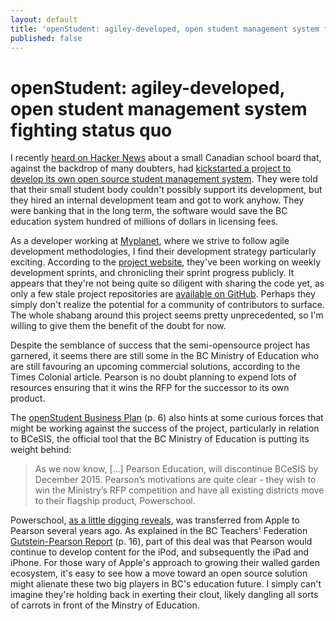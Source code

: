 ```yaml
---
layout: default
title: 'openStudent: agiley-developed, open student management system fighting status quo'
published: false
---
```


# openStudent: agiley-developed, open student management system fighting status quo

I recently [heard on Hacker News][hn-post] about a small Canadian school board that, against the backdrop of many doubters, had [kickstarted a project to develop its own open source student management system][article]. They were told that their small student body couldn't possibly support its development, but they hired an internal development team and got to work anyhow. They were banking that in the long term, the software would save the BC education system hundred of millions of dollars in licensing fees.

As a developer working at [Myplanet][myplanet-site], where we strive to follow agile development methodologies, I find their development strategy particularly exciting. According to the [project website][project-website], they've been working on weekly development sprints, and chronicling their sprint progress publicly. It appears that they're not being quite so diligent with sharing the code yet, as only a few stale project repositories are [available on GitHub][github-repo]. Perhaps they simply don't realize the potential for a community of contributors to surface. The whole shabang around this project seems pretty unprecedented, so I'm willing to give them the benefit of the doubt for now.

Despite the semblance of success that the semi-opensource project has garnered, it seems there are still some in the BC Ministry of Education who are still favouring an upcoming commercial solutions, according to the Times Colonial article. Pearson is no doubt planning to expend lots of resources ensuring that it wins the RFP for the successor to its own product.

The [openStudent Business Plan][business-plan] (p. 6) also hints at some curious forces that might be working against the success of the project, particularly in relation to BCeSIS, the official tool that the BC Ministry of Education is putting its weight behind:

> As we now know, [...] Pearson Education, will discontinue BCeSIS by December 2015. Pearson’s motivations are quite clear - they wish to win the Ministry’s RFP competition and have all existing districts move to their flagship product, Powerschool.

Powerschool, [as a little digging reveals][wiki-powerschool], was transferred from Apple to Pearson several years ago. As explained in the BC Teachers' Federation [Gutstein-Pearson Report][pearson-report] (p. 16), part of this deal was that Pearson would continue to develop content for the iPod, and subsequently the iPad and iPhone. For those wary of Apple's approach to growing their walled garden ecosystem, it's easy to see how a move toward an open source solution might alienate these two big players in BC's education future. I simply can't imagine they're holding back in exerting their clout, likely dangling all sorts of carrots in front of the Minstry of Education.

<!-- Links -->
   [hn-post]:          http://news.ycombinator.com/item?id=5087351
   [article]:          http://www.timescolonist.com/news/local/saanich-school-district-builds-own-software-to-handle-student-data-defies-doubters-1.51944
   [project-website]:  http://openstudent.ca/
   [github-repo]:      https://github.com/wew/openStudent
   [business-plan]:    http://www.openstudent.ca/sites/openstudent.ca/files/openStudent%20Business%20Plan%20V-1.1.pdf
   [wiki-powerschool]: http://en.wikipedia.org/wiki/PowerSchool#History
   [pearson-report]:   http://bctf.ca/uploadedFiles/Public/Issues/Privatization/PearsonGutsteinReport.pdf
   [myplanet-site]:    http://myplanetdigital.com/
